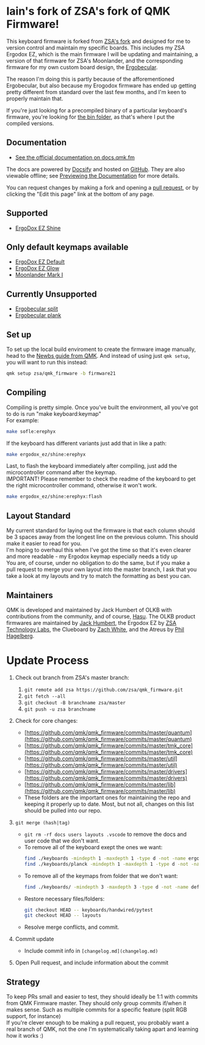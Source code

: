 # Iain's fork of ZSA's fork of QMK Firmware!

This keyboard firmware is forked from [ZSA's fork](https://github.com/zsa/qmk_firmware) and designed for me to version control and maintain my specific boards. This includes my ZSA Ergodox EZ, which is the main firmware I will be updating and maintaining, a version of that firmware for ZSA's Moonlander, and the corresponding firmware for my own custom board design, the [Ergobecular](https://github.com/susseratal/ergobecular).  

The reason I'm doing this is partly because of the afforementioned Ergobecular, but also because my Erogodox firmware has ended up getting pretty different from standard over the last few months, and I'm keen to properly maintain that.  

If you're just looking for a precompiled binary of a particular keyboard's firmware, you're looking for [the bin folder](/bin), as that's where I put the compiled versions. 

## Documentation

* [See the official documentation on docs.qmk.fm](https://docs.qmk.fm)

The docs are powered by [Docsify](https://docsify.js.org/) and hosted on [GitHub](/docs/). They are also viewable offline; see [Previewing the Documentation](https://docs.qmk.fm/#/contributing?id=previewing-the-documentation) for more details.

You can request changes by making a fork and opening a [pull request](https://github.com/qmk/qmk_firmware/pulls), or by clicking the "Edit this page" link at the bottom of any page.

## Supported

* [ErgoDox EZ Shine](/keyboards/ergodox_ez/shine)

## Only default keymaps available

* [ErgoDox EZ Default](/keyboards/ergodox_ez)
* [ErgoDox EZ Glow](/keyboards/ergodox_ez/glow)
* [Moonlander Mark I](/keyboards/moonlander)

## Currently Unsupported

* [Ergobecular split](https://github.com/susseratal/ergobecular)
* [Ergobecular plank](https://github.com/susseratal/ergobecular)

## Set up 

To set up the local build enviroment to create the firmware image manually, head to the [Newbs guide from QMK](https://docs.qmk.fm/#/newbs).
And instead of using just `qmk setup`, you will want to run this instead:

```sh
qmk setup zsa/qmk_firmware -b firmware21
```

## Compiling

Compiling is pretty simple. Once you've built the environment, all you've got to do is run "make keyboard:keymap"  
For example:  
```sh
make sofle:erephyx
```

If the keyboard has different variants just add that in like a path:  
```sh
make ergodox_ez/shine:erephyx
```

Last, to flash the keyboard immediately after compiling, just add the microcontroller command after the keymap.  
IMPORTANT! Please remember to check the readme of the keyboard to get the right microcontroller command, otherwise it won't work.  
```sh
make ergodox_ez/shine:erephyx:flash
```

## Layout Standard  

My current standard for laying out the firmware is that each column should be 3 spaces away from the longest line on the previous column. This should make it easier to read for you.  
I'm hoping to overhaul this when I've got the time so that it's even clearer and more readable - my Ergodox keymap especially needs a tidy up  
You are, of course, under no obligation to do the same, but if you make a pull request to merge your own layout into the master branch, I ask that you take a look at my layouts and try to match the formatting as best you can. 

## Maintainers

QMK is developed and maintained by Jack Humbert of OLKB with contributions from the community, and of course, [Hasu](https://github.com/tmk). The OLKB product firmwares are maintained by [Jack Humbert](https://github.com/jackhumbert), the Ergodox EZ by [ZSA Technology Labs](https://github.com/zsa), the Clueboard by [Zach White](https://github.com/skullydazed), and the Atreus by [Phil Hagelberg](https://github.com/technomancy).

# Update Process

1. Check out branch from ZSA's master branch:
    1. `git remote add zsa https://github.com/zsa/qmk_firmware.git`
    2. `git fetch --all`
    3. `git checkout -B branchname zsa/master`
    4. `git push -u zsa branchname`
2. Check for core changes:
    - [https://github.com/qmk/qmk_firmware/commits/master/quantum](https://github.com/qmk/qmk_firmware/commits/master/quantum)
    - [https://github.com/qmk/qmk_firmware/commits/master/tmk_core](https://github.com/qmk/qmk_firmware/commits/master/tmk_core)
    - [https://github.com/qmk/qmk_firmware/commits/master/util](https://github.com/qmk/qmk_firmware/commits/master/util)
    - [https://github.com/qmk/qmk_firmware/commits/master/drivers](https://github.com/qmk/qmk_firmware/commits/master/drivers)
    - [https://github.com/qmk/qmk_firmware/commits/master/lib](https://github.com/qmk/qmk_firmware/commits/master/lib)
    - These folders are the important ones for maintaining the repo and keeping it properly up to date. Most, but not all, changes on this list should be pulled into our repo.
4. `git merge (hash|tag)`
    - `git rm -rf docs users layouts .vscode` to remove the docs and user code that we don't want.
    - To remove all of the keyboard exept the ones we want:
      ```sh
      find ./keyboards -mindepth 1 -maxdepth 1 -type d -not -name ergodox_ez -not -name planck -not -name moonlander -not -name pytest -exec git rm -rf '{}' \;
      find ./keyboards/planck -mindepth 1 -maxdepth 1 -type d -not -name ez -not -name keymaps -exec git rm -rf '{}' \;
      ```
    - To remove all of the keymaps from folder that we don't want:
      ```sh
      find ./keyboards/ -mindepth 3 -maxdepth 3 -type d -not -name default -not -name oryx -not -name webusb -not -name glow -not -name reactive -not -name shine -not -name keymaps -exec git rm -rf '{}' \;
      ```
    - Restore necessary files/folders:
      ```sh
      git checkout HEAD -- keyboards/handwired/pytest
      git checkout HEAD -- layouts
      ```
    - Resolve merge conflicts, and commit.

4. Commit update
   * Include commit info in `[changelog.md](changelog.md)`
5. Open Pull request, and include information about the commit

## Strategy

To keep PRs small and easier to test, they should ideally be 1:1 with commits from QMK Firmware master. They should only group commits if/when it makes sense. Such as multiple commits for a specific feature (split RGB support, for instance)  
If you're clever enough to be making a pull request, you probably want a real branch of QMK, not the one I'm systematically taking apart and learning how it works :)
